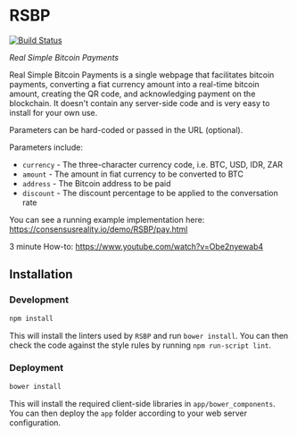 # RSBP

[![Build Status](https://travis-ci.org/{consensusRealityIO}/{RSBP}.png?branch=master)](https://travis-ci.org/{consensusRealityIO}/{RSPB})

*Real Simple Bitcoin Payments*

Real Simple Bitcoin Payments is a single webpage that facilitates bitcoin payments, converting a fiat currency amount into a real-time bitcoin amount, creating the QR code, and acknowledging payment on the blockchain.
It doesn't contain any server-side code and is very easy to install for your own use.

Parameters can be hard-coded or passed in the URL (optional).

Parameters include:

- `currency` - The three-character currency code, i.e. BTC, USD, IDR, ZAR
- `amount` - The amount in fiat currency to be converted to BTC
- `address` - The Bitcoin address to be paid
- `discount` - The discount percentage to be applied to the conversation rate

You can see a running example implementation here:
https://consensusreality.io/demo/RSBP/pay.html

3 minute How-to:
https://www.youtube.com/watch?v=Obe2nyewab4

## Installation

### Development ###

```sh
npm install
```

This will install the linters used by `RSBP` and run `bower install`. You can then check the code against the style rules by running `npm run-script lint`.

### Deployment ###

```sh
bower install
```

This will install the required client-side libraries in `app/bower_components`. You can then deploy the `app` folder according to your web server configuration.
